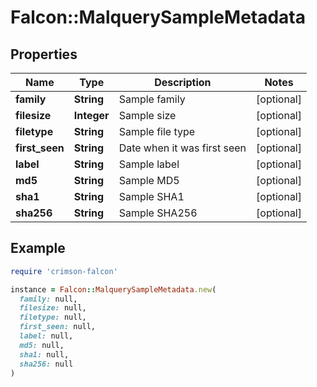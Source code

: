 # Falcon::MalquerySampleMetadata

## Properties

| Name | Type | Description | Notes |
| ---- | ---- | ----------- | ----- |
| **family** | **String** | Sample family | [optional] |
| **filesize** | **Integer** | Sample size | [optional] |
| **filetype** | **String** | Sample file type | [optional] |
| **first_seen** | **String** | Date when it was first seen | [optional] |
| **label** | **String** | Sample label | [optional] |
| **md5** | **String** | Sample MD5 | [optional] |
| **sha1** | **String** | Sample SHA1 | [optional] |
| **sha256** | **String** | Sample SHA256 | [optional] |

## Example

```ruby
require 'crimson-falcon'

instance = Falcon::MalquerySampleMetadata.new(
  family: null,
  filesize: null,
  filetype: null,
  first_seen: null,
  label: null,
  md5: null,
  sha1: null,
  sha256: null
)
```

